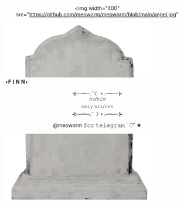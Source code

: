 <p align="center"
       
<br> <img width="400" src="https://github.com/meoworm/meoworm/blob/main/angel.jpg"  
    
<p 
<br> <img width="400" src="https://github.com/meoworm/meoworm/blob/main/начало.jpg"
       
<br> ◖𝐅 𝐈 𝐍 𝐍◗
</p> 

<p align="center"
<br>⊰┄─┉─.¨☾ ⋆.─┉─┄⊱
<br><sup><i>𝚑𝚎/𝚑𝚒𝚖</i></sup>
<br> <sup>𝚘𝚗𝚕𝚢 𝚠𝟸𝚒/𝚌+𝚑</sup>
<br>⊰┄─┉─.¨☽ ⋆.─┉─┄⊱

<p align="center"
<br> @meoworm 𝚏𝚘𝚛 𝚝𝚎𝚕𝚎𝚐𝚛𝚊𝚖 ` ੈ˚ ★
<p 
<br> <img width="400" src="https://github.com/meoworm/meoworm/blob/main/конец.jpg"


